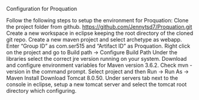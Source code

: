 Configuration for Proquation

Follow the following steps to setup the environment for Proquation: Clone the project folder from github. https://github.com/Jennytsd7/Proquation.git Create a new workspace in eclipse keeping the root directory of the cloned git repo. Create a new maven project and select archetype as webapp. Enter “Group ID” as com.ser515 and “Artifact ID” as Proquation. Right click on the project and go to Build path → Configure Build Path Under the libraries select the correct jre version running on your system. Download and configure environment variables for Maven version 3.6.2. Check mvn -version in the command prompt. Select project and then Run → Run As → Maven Install Download Tomcat 8.0.50. Under servers tab next to the console in eclipse, setup a new tomcat server and select the tomcat root directory which configuring.
